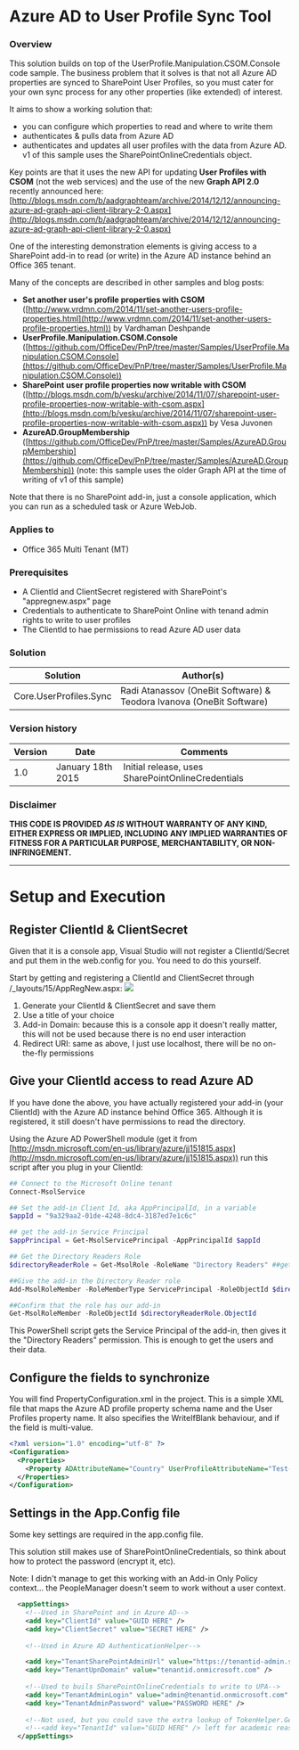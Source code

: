 # Azure AD to User Profile Sync Tool #

### Overview ###
This solution builds on top of the UserProfile.Manipulation.CSOM.Console code sample. The business problem that it solves is that not all Azure AD properties are synced to SharePoint User Profiles, so you must cater for your own sync process for any other properties (like extended) of interest.

It aims to show a working solution that:

- you can configure which properties to read and where to write them
- authenticates & pulls data from Azure AD
- authenticates and updates all user profiles with the data from Azure AD. v1 of this sample uses the SharePointOnlineCredentials object.

Key points are that it uses the new API for updating **User Profiles with CSOM** (not the web services) and the use of the new **Graph API 2.0** recently announced here: [http://blogs.msdn.com/b/aadgraphteam/archive/2014/12/12/announcing-azure-ad-graph-api-client-library-2-0.aspx](http://blogs.msdn.com/b/aadgraphteam/archive/2014/12/12/announcing-azure-ad-graph-api-client-library-2-0.aspx)

One of the interesting demonstration elements is giving access to a SharePoint add-in to read (or write) in the Azure AD instance behind an Office 365 tenant.

Many of the concepts are described in other samples and blog posts:

- **Set another user's profile properties with CSOM** ([http://www.vrdmn.com/2014/11/set-another-users-profile-properties.html](http://www.vrdmn.com/2014/11/set-another-users-profile-properties.html)) by Vardhaman Deshpande
- **UserProfile.Manipulation.CSOM.Console** ([https://github.com/OfficeDev/PnP/tree/master/Samples/UserProfile.Manipulation.CSOM.Console](https://github.com/OfficeDev/PnP/tree/master/Samples/UserProfile.Manipulation.CSOM.Console))
- **SharePoint user profile properties now writable with CSOM** ([http://blogs.msdn.com/b/vesku/archive/2014/11/07/sharepoint-user-profile-properties-now-writable-with-csom.aspx](http://blogs.msdn.com/b/vesku/archive/2014/11/07/sharepoint-user-profile-properties-now-writable-with-csom.aspx)) by Vesa Juvonen
- **AzureAD.GroupMembership** ([https://github.com/OfficeDev/PnP/tree/master/Samples/AzureAD.GroupMembership](https://github.com/OfficeDev/PnP/tree/master/Samples/AzureAD.GroupMembership)) (note: this sample uses the older Graph API at the time of writing of v1 of this sample)

Note that there is no SharePoint add-in, just a console application, which you can run as a scheduled task or Azure WebJob.

### Applies to ###
-  Office 365 Multi Tenant (MT)

### Prerequisites ###
- A ClientId and ClientSecret registered with SharePoint's "appregnew.aspx" page
- Credentials to authenticate to SharePoint Online with tenand admin rights to write to user profiles
- The ClientId to hae permissions to read Azure AD user data

### Solution ###
Solution | Author(s)
---------|----------
Core.UserProfiles.Sync | Radi Atanassov (OneBit Software) & Teodora Ivanova (OneBit Software)

### Version history ###
Version  | Date | Comments
---------| -----| --------
1.0  | January 18th 2015 | Initial release, uses SharePointOnlineCredentials

### Disclaimer ###
**THIS CODE IS PROVIDED *AS IS* WITHOUT WARRANTY OF ANY KIND, EITHER EXPRESS OR IMPLIED, INCLUDING ANY IMPLIED WARRANTIES OF FITNESS FOR A PARTICULAR PURPOSE, MERCHANTABILITY, OR NON-INFRINGEMENT.**


----------
# Setup and Execution #
## Register ClientId & ClientSecret ##
Given that it is a console app, Visual Studio will not register a ClientId/Secret and put them in the web.config for you. You need to do this yourself.

Start by getting and registering a ClientId and ClientSecret through /_layouts/15/AppRegNew.aspx:
![](http://i.imgur.com/FrgFeht.png)

1. Generate your ClientId & ClientSecret and save them
2. Use a title of your choice
3. Add-in Domain: because this is a console app it doesn't really matter, this will not be used because there is no end user interaction
4. Redirect URI: same as above, I just use localhost, there will be no on-the-fly permissions

## Give your ClientId access to read Azure AD ##
If you have done the above, you have actually registered your add-in (your ClientId) with the Azure AD instance behind Office 365. Although it is registered, it still doesn't have permissions to read the directory. 

Using the Azure AD PowerShell module (get it from [http://msdn.microsoft.com/en-us/library/azure/jj151815.aspx](http://msdn.microsoft.com/en-us/library/azure/jj151815.aspx)) run this script after you plug in your ClientId:

```PowerShell
## Connect to the Microsoft Online tenant
Connect-MsolService

## Set the add-in Client Id, aka AppPrincipalId, in a variable
$appId = "9a329aa2-01de-4248-8dc4-3187ed7e1c6c"

## get the add-in Service Principal
$appPrincipal = Get-MsolServicePrincipal -AppPrincipalId $appId 

## Get the Directory Readers Role
$directoryReaderRole = Get-MsolRole -RoleName "Directory Readers" ##get the role you want to set

##Give the add-in the Directory Reader role
Add-MsolRoleMember -RoleMemberType ServicePrincipal -RoleObjectId $directoryReaderRole.ObjectId -RoleMemberObjectId $appPrincipal.ObjectId

##Confirm that the role has our add-in
Get-MsolRoleMember -RoleObjectId $directoryReaderRole.ObjectId
```

This PowerShell script gets the Service Principal of the add-in, then gives it the "Directory Readers" permission. This is enough to get the users and their data.

## Configure the fields to synchronize ##
You will find PropertyConfiguration.xml in the project. This is a simple XML file that maps the Azure AD profile property schema name and the User Profiles property name. It also specifies the WriteIfBlank behaviour, and if the field is multi-value.

```xml
<?xml version="1.0" encoding="utf-8" ?>
<Configuration>
  <Properties>
    <Property ADAttributeName="Country" UserProfileAttributeName="Test-Country" WriteIfBlank="true" IsMulti="false"/>
  </Properties>
</Configuration>
```
## Settings in the App.Config file ##
Some key settings are required in the app.config file. 

This solution still makes use of SharePointOnlineCredentials, so think about how to protect the password (encrypt it, etc).

Note: I didn't manage to get this working with an Add-in Only Policy context... the PeopleManager doesn't seem to work without a user context.
```XML
  <appSettings>
    <!--Used in SharePoint and in Azure AD-->
    <add key="ClientId" value="GUID HERE" />
    <add key="ClientSecret" value="SECRET HERE" />
    
    <!--Used in Azure AD AuthenticationHelper-->

    <add key="TenantSharePointAdminUrl" value="https://tenantid-admin.sharepoint.com" /> <!--Used in console code for Admin url-->
    <add key="TenantUpnDomain" value="tenantid.onmicrosoft.com" />
  
    <!--Used to buils SharePointOnlineCredentials to write to UPA-->
    <add key="TenantAdminLogin" value="admin@tenantid.onmicrosoft.com" />
    <add key="TenantAdminPassword" value="PASSWORD HERE" /> 
  
    <!--Not used, but you could save the extra lookup of TokenHelper.GetRealmFromTargetUrl(sharePointAdminUrl); realm is tenantid --> 
    <!--<add key="TenantId" value="GUID HERE" /> left for academic reasons-->
  </appSettings>
```